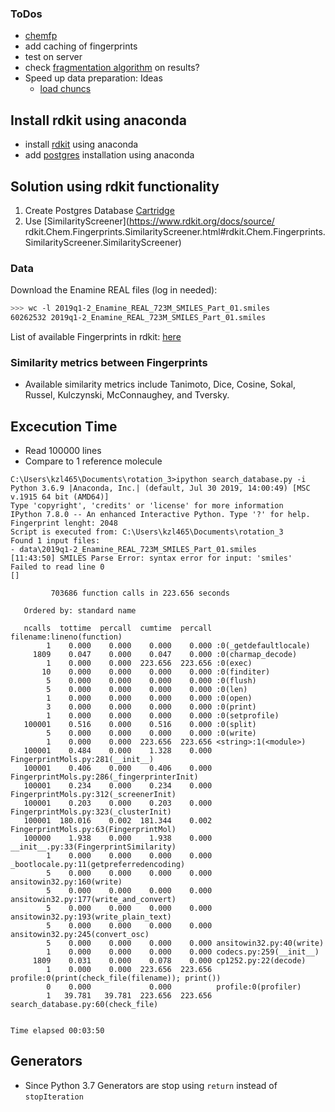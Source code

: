 
### ToDos
- [chemfp](https://chemfp.readthedocs.io/en/latest/using-api.html)
- add caching of fingerprints
- test on server
- check [fragmentation algorithm](https://www.rdkit.org/docs/source/rdkit.Chem.Fraggle.FraggleSim.html#fragmentation-algorithm) on results?
- Speed up data preparation: Ideas
     -  [load chuncs](https://stackoverflow.com/questions/49752452/using-a-python-generator-to-process-large-text-files)

## Install rdkit using anaconda
- install [rdkit](https://www.rdkit.org/docs/Install.html#cross-platform-under-anaconda-python-fastest-install) using anaconda
- add [postgres](https://www.rdkit.org/docs/Install.html#installing-and-using-postgresql-and-the-rdkit-postgresql-cartridge-from-a-conda-environment) installation using anaconda

## Solution using rdkit functionality
1. Create Postgres Database [Cartridge](https://www.rdkit.org/docs/Cartridge.html)
2. Use [SimilarityScreener](https://www.rdkit.org/docs/source/
rdkit.Chem.Fingerprints.SimilarityScreener.html#rdkit.Chem.Fingerprints.SimilarityScreener.SimilarityScreener)

### Data

Download the Enamine REAL files (log in needed):
```bash
>>> wc -l 2019q1-2_Enamine_REAL_723M_SMILES_Part_01.smiles
60262532 2019q1-2_Enamine_REAL_723M_SMILES_Part_01.smiles
```

List of available Fingerprints in rdkit: [here](https://www.rdkit.org/docs/GettingStartedInPython.html#list-of-available-fingerprints)

### Similarity metrics between Fingerprints
- Available similarity metrics include Tanimoto, Dice, Cosine, Sokal, Russel, Kulczynski, McConnaughey, and Tversky.


## Excecution Time
- Read 100000 lines
- Compare to 1 reference molecule

```
C:\Users\kzl465\Documents\rotation_3>ipython search_database.py -i
Python 3.6.9 |Anaconda, Inc.| (default, Jul 30 2019, 14:00:49) [MSC v.1915 64 bit (AMD64)]
Type 'copyright', 'credits' or 'license' for more information
IPython 7.8.0 -- An enhanced Interactive Python. Type '?' for help.
Fingerprint lenght: 2048
Script is executed from: C:\Users\kzl465\Documents\rotation_3
Found 1 input files:
- data\2019q1-2_Enamine_REAL_723M_SMILES_Part_01.smiles
[11:43:50] SMILES Parse Error: syntax error for input: 'smiles'
Failed to read line 0
[]

         703686 function calls in 223.656 seconds

   Ordered by: standard name

   ncalls  tottime  percall  cumtime  percall filename:lineno(function)
        1    0.000    0.000    0.000    0.000 :0(_getdefaultlocale)
     1809    0.047    0.000    0.047    0.000 :0(charmap_decode)
        1    0.000    0.000  223.656  223.656 :0(exec)
       10    0.000    0.000    0.000    0.000 :0(finditer)
        5    0.000    0.000    0.000    0.000 :0(flush)
        5    0.000    0.000    0.000    0.000 :0(len)
        1    0.000    0.000    0.000    0.000 :0(open)
        3    0.000    0.000    0.000    0.000 :0(print)
        1    0.000    0.000    0.000    0.000 :0(setprofile)
   100001    0.516    0.000    0.516    0.000 :0(split)
        5    0.000    0.000    0.000    0.000 :0(write)
        1    0.000    0.000  223.656  223.656 <string>:1(<module>)
   100001    0.484    0.000    1.328    0.000 FingerprintMols.py:281(__init__)
   100001    0.406    0.000    0.406    0.000 FingerprintMols.py:286(_fingerprinterInit)
   100001    0.234    0.000    0.234    0.000 FingerprintMols.py:312(_screenerInit)
   100001    0.203    0.000    0.203    0.000 FingerprintMols.py:323(_clusterInit)
   100001  180.016    0.002  181.344    0.002 FingerprintMols.py:63(FingerprintMol)
   100000    1.938    0.000    1.938    0.000 __init__.py:33(FingerprintSimilarity)
        1    0.000    0.000    0.000    0.000 _bootlocale.py:11(getpreferredencoding)
        5    0.000    0.000    0.000    0.000 ansitowin32.py:160(write)
        5    0.000    0.000    0.000    0.000 ansitowin32.py:177(write_and_convert)
        5    0.000    0.000    0.000    0.000 ansitowin32.py:193(write_plain_text)
        5    0.000    0.000    0.000    0.000 ansitowin32.py:245(convert_osc)
        5    0.000    0.000    0.000    0.000 ansitowin32.py:40(write)
        1    0.000    0.000    0.000    0.000 codecs.py:259(__init__)
     1809    0.031    0.000    0.078    0.000 cp1252.py:22(decode)
        1    0.000    0.000  223.656  223.656 profile:0(print(check_file(filename)); print())
        0    0.000             0.000          profile:0(profiler)
        1   39.781   39.781  223.656  223.656 search_database.py:60(check_file)


Time elapsed 00:03:50
```


## Generators
- Since Python 3.7 Generators are stop using `return` instead of `stopIteration`
